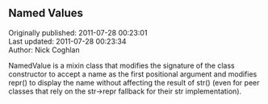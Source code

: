 ## Named Values  
Originally published: 2011-07-28 00:23:01  
Last updated: 2011-07-28 00:23:34  
Author: Nick Coghlan  
  
NamedValue is a mixin class that modifies the signature of the class constructor to accept a name as the first positional argument and modifies repr() to display the name without affecting the result of str() (even for peer classes that rely on the str->repr fallback for their str implementation).